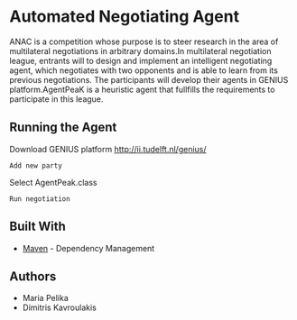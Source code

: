# Automated Negotiating Agent
ANAC is a competition whose purpose  is  to  steer  research  in  the  area  of  multilateral
negotiations  in  arbitrary  domains.In  multilateral  negotiation  league,  entrants  will
to  design  and  implement  an  intelligent  negotiating  agent,  which  negotiates  with
two opponents and is able to learn from its previous negotiations.  The participants
will develop their agents in GENIUS platform.AgentPeaK is a heuristic agent that fullfills the requirements to participate in this league.

## Running the Agent

Download GENIUS platform 
http://ii.tudelft.nl/genius/

```
Add new party
```

Select AgentPeak.class

```
Run negotiation
```

## Built With

* [Maven](https://maven.apache.org/) - Dependency Management


## Authors

* Maria Pelika
* Dimitris Kavroulakis


